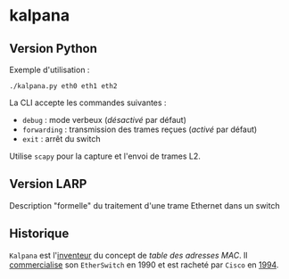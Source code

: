 # kalpana

## Version Python

Exemple d'utilisation :
```
./kalpana.py eth0 eth1 eth2
```

La CLI accepte les commandes suivantes :
- `debug` : mode verbeux (*désactivé* par défaut)
- `forwarding` : transmission des trames reçues (*activé* par défaut)
- `exit` : arrêt du switch

Utilise `scapy` pour la capture et l'envoi de trames L2.

## Version LARP

Description "formelle" du traitement d'une trame Ethernet dans un switch

## Historique

`Kalpana` est l'[inventeur](https://www.arnnet.com.au/article/36023/d_rather_switch_than_route/) du concept de *table des adresses MAC*.
Il [commercialise](https://www.rcsri.org/collection/kalpana/) son `EtherSwitch` en 1990 et est racheté par `Cisco` en [1994](https://books.google.fr/books?id=uBgEAAAAMBAJ&lpg=PA31-IA3&ots=1dmyuJalUG&dq=kalpana%20etherswitch%20mac%20address%20table&hl=fr&pg=PA31-IA3#v=onepage&q=kalpana%20etherswitch%20mac%20address%20table&f=false).
